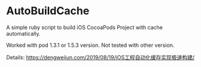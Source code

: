 # AutoBuildCache
A simple ruby script to build iOS CocoaPods Project with cache automatically.

Worked with pod 1.3.1 or 1.5.3 version. Not tested with other version.

Details: https://dengweijun.com/2019/08/19/iOS工程自动化缓存实现极速构建/
